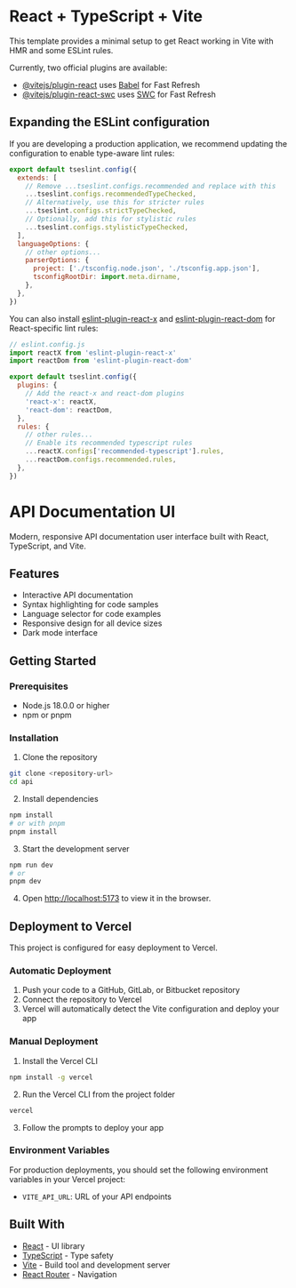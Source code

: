 # React + TypeScript + Vite

This template provides a minimal setup to get React working in Vite with HMR and some ESLint rules.

Currently, two official plugins are available:

- [@vitejs/plugin-react](https://github.com/vitejs/vite-plugin-react/blob/main/packages/plugin-react/README.md) uses [Babel](https://babeljs.io/) for Fast Refresh
- [@vitejs/plugin-react-swc](https://github.com/vitejs/vite-plugin-react-swc) uses [SWC](https://swc.rs/) for Fast Refresh

## Expanding the ESLint configuration

If you are developing a production application, we recommend updating the configuration to enable type-aware lint rules:

```js
export default tseslint.config({
  extends: [
    // Remove ...tseslint.configs.recommended and replace with this
    ...tseslint.configs.recommendedTypeChecked,
    // Alternatively, use this for stricter rules
    ...tseslint.configs.strictTypeChecked,
    // Optionally, add this for stylistic rules
    ...tseslint.configs.stylisticTypeChecked,
  ],
  languageOptions: {
    // other options...
    parserOptions: {
      project: ['./tsconfig.node.json', './tsconfig.app.json'],
      tsconfigRootDir: import.meta.dirname,
    },
  },
})
```

You can also install [eslint-plugin-react-x](https://github.com/Rel1cx/eslint-react/tree/main/packages/plugins/eslint-plugin-react-x) and [eslint-plugin-react-dom](https://github.com/Rel1cx/eslint-react/tree/main/packages/plugins/eslint-plugin-react-dom) for React-specific lint rules:

```js
// eslint.config.js
import reactX from 'eslint-plugin-react-x'
import reactDom from 'eslint-plugin-react-dom'

export default tseslint.config({
  plugins: {
    // Add the react-x and react-dom plugins
    'react-x': reactX,
    'react-dom': reactDom,
  },
  rules: {
    // other rules...
    // Enable its recommended typescript rules
    ...reactX.configs['recommended-typescript'].rules,
    ...reactDom.configs.recommended.rules,
  },
})
```

# API Documentation UI

Modern, responsive API documentation user interface built with React, TypeScript, and Vite.

## Features

- Interactive API documentation
- Syntax highlighting for code samples
- Language selector for code examples
- Responsive design for all device sizes
- Dark mode interface

## Getting Started

### Prerequisites

- Node.js 18.0.0 or higher
- npm or pnpm

### Installation

1. Clone the repository
```bash
git clone <repository-url>
cd api
```

2. Install dependencies
```bash
npm install
# or with pnpm
pnpm install
```

3. Start the development server
```bash
npm run dev
# or
pnpm dev
```

4. Open [http://localhost:5173](http://localhost:5173) to view it in the browser.

## Deployment to Vercel

This project is configured for easy deployment to Vercel.

### Automatic Deployment

1. Push your code to a GitHub, GitLab, or Bitbucket repository
2. Connect the repository to Vercel
3. Vercel will automatically detect the Vite configuration and deploy your app

### Manual Deployment

1. Install the Vercel CLI
```bash
npm install -g vercel
```

2. Run the Vercel CLI from the project folder
```bash
vercel
```

3. Follow the prompts to deploy your app

### Environment Variables

For production deployments, you should set the following environment variables in your Vercel project:

- `VITE_API_URL`: URL of your API endpoints

## Built With

- [React](https://reactjs.org/) - UI library
- [TypeScript](https://www.typescriptlang.org/) - Type safety
- [Vite](https://vitejs.dev/) - Build tool and development server
- [React Router](https://reactrouter.com/) - Navigation
